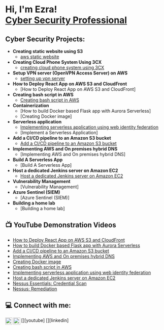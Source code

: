 <h1>Hi, I'm Ezra! <br/><a href="https://ezrahall.com/">Cyber Security Professional</a>
<h2>Cyber Security Projects:</h2>

- <b>Creating static website using S3</b>
  - [aws static website](https://github.com/ezrahall1/aws-static-website)
- <b>Creating Cloud Phone System Using 3CX</b>
  - [creating cloud phone system using 3CX](https://github.com/ezrahall1/creating-cloud-phone-system-using-3CX)
- <b>Setup VPN server (OpenVPN Access Server) on AWS</b>
  - [setting up vpn server](https://github.com/ezrahall1/setting-up-vpn-server)
- <b>How to Deploy React App on AWS S3 and CloudFront</b>
   - [How to Deploy React App on AWS S3 and CloudFront]
- <b>Creating bash script in AWS</b>
   - [Creating bash script in AWS](https://github.com/ezrahall1/aws-bash-script)
- <b>Containerization</b>
  - [How to build Docker based Flask app with Aurora Serverless]
  - [Creating Docker image]
- <b>Serverless application</b>
  - [Implementing serverless application using web identity federation](https://github.com/ezrahall1/implementing-serverless-application-using-web-identity-federation)
  - [Implement a Serverless Application]
- <b>Add a CI/CD pipeline to an Amazon S3 bucket</b>
  - [Add a CI/CD pipeline to an Amazon S3 bucket](https://github.com/ezrahall1/add-CI-CD-pipeline-to-S3-bucket)  
- <b>Implementing AWS and On premises hybrid DNS</b>
   - [Implementing AWS and On premises hybrid DNS]
- <b>Build A Serverless App</b>
  - [Build A Serverless App]
- <b>Host a dedicated Jenkins server on Amazon EC2</b>
   - [Host a dedicated Jenkins server on Amazon EC2](https://github.com/ezrahall1/host-dedicated-Jenkins-server-on-Amazon-EC2)
- <b>Vulnerability Management</b>
  - [Vulnerability Management]
- <b>Azure Sentinel (SIEM)</b>
  - [Azure Sentinel (SIEM)]
- <b>Building a home lab</b>
  - [Building a home lab]
  
<h2>📺 YouTube Demonstration Videos</h2>
  
- [How to Deploy React App on AWS S3 and CloudFront](https://youtu.be/hI2sZZBVLs0)
- [How to build Docker based Flask app with Aurora Serverless](https://youtu.be/DBxDYXgn-vs)
- [Add a CI/CD pipeline to an Amazon S3 bucket](https://youtu.be/iwx2R9J5h_c)
- [Implementing AWS and On premises hybrid DNS](https://youtu.be/_2io_n8mvjo)
- [Creating Docker image](https://youtu.be/YXjbYLgB4iA)
- [Creating bash script in AWS](https://youtu.be/GOg6z4CBDLI)
- [Implementing serverless application using web identity federation](https://youtu.be/LJ7puRnf-2M)  
- [Host a dedicated Jenkins server on Amazon EC2](https://youtu.be/mhXhpfkeBbM)
- [Nessus Essentials: Credential Scan](https://youtu.be/Fix3yxVxaLk)
- [Nessus: Remediation](https://youtu.be/cbSv_7XCwow)

<h2>💻 Connect with me:</h2>

[<img align="left" alt="JoshMadakor | YouTube" width="22px" src="https://cdn.jsdelivr.net/npm/simple-icons@v3/icons/youtube.svg" />][youtube]
[<img align="left" alt="JoshMadakor | LinkedIn" width="22px" src="https://cdn.jsdelivr.net/npm/simple-icons@v3/icons/linkedin.svg" />][linkedin]


